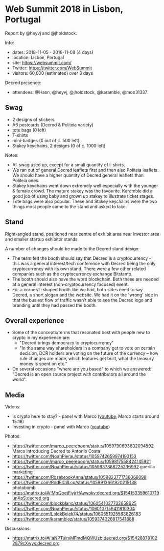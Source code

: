# Web Summit 2018 in Lisbon, Portugal

Report by @heyvj and @jholdstock.

Info:

* dates: 2018-11-05 - 2018-11-08 (4 days)
* location: Lisbon, Portugal
* site: https://websummit.com/
* Twitter: https://twitter.com/WebSummit
* visitors: 60,000 (estimated) over 3 days

Decred presence:

* attendees: @Haon, @heyvj, @jholdstock, @karamble, @moo31337

## Swag

* 2 designs of stickers
* A6 postcards (Decred & Politeia variety)
* tote bags (0 left)
* T-shirts
* mini-badges (0 out of c. 500 left)
* Stakey keychains, 2 designs (0 of c. 1000 left)

Notes:

* All swag used up, except for a small quantity of t-shirts.
* We ran out of general Decred leaflets first and then also Politeia leaflets. We should have a higher quantity of Decred general leaflets than Politeia ones.
* Stakey keychains went down extremely well especially with the younger & female crowd. The mature stakey was the favourite. Karamble did a good job of using baby and grown up stakey to illustrate ticket stages.
* Tote bags were also popular. These and Stakey keychains were the two things most people came to the stand and asked to take.

## Stand

Right-angled stand, positioned near centre of exhibit area near investor area and smaller startup exhibitor stands.

A number of changes should be made to the Decred stand design:

* The team felt the booth should say that Decred is a cryptocurrency - this was a general interest/tech conference with Decred being the only cryptocurrency with its own stand. There were a few other related companies such as the cryptocurrency exchange Bitstamp.
* The booth should also have the word blockchain. Both these are needed at a general interest (non-cryptocurrency focused) event.
* For a corner/L-shaped booth like we had, both sides need to say Decred, a short slogan and the website. We had it on the 'wrong' side in that the busiest flow of traffic wasn't able to see the Decred logo and branding until they had passed the booth.

## Overall experience

* Some of the concepts/terms that resonated best with people new to crypto in my experience are:
  * "Decred brings democracy to cryptocurrency"
  * "In the same way shareholders in a company get to vote on certain decision, DCR holders are voting on the future of the currency – how rule changes are made, which features get built, what the treasury money is spent on etc."
* On several occasions "where are you based" to which we answered: "Decred is an open source project with contributors all around the world".

## Media

Videos:

* Is crypto here to stay? - panel with Marco ([youtube](https://www.youtube.com/watch?v=L-OzMPHbDi4), Marco starts around 15:16)
* Investing in crypto - panel with Marco ([youtube](https://www.youtube.com/watch?v=GO_Iv4vRjZs))

Photos:

* https://twitter.com/marco_peereboom/status/1059790693802094592 Marco introducing Decred to Antonio Costa
* https://twitter.com/NoahPierau/status/1059742659974193153
* https://twitter.com/marco_peereboom/status/1059817558424145921
* https://twitter.com/NoahPierau/status/1059837388225236992 guerilla marketing
* https://twitter.com/RosebrookAnna/status/1059823771736068098
* https://twitter.com/RodElCilLop/status/1059913661920219138 photobomb
* https://matrix.to/#/!MgQoetFiyjrHAywokv:decred.org/$154153359610719unXpS:decred.org
* https://twitter.com/blockblanc/status/1060541037733658625
* https://twitter.com/NoahPierau/status/1060107159411810304
* https://twitter.com/LolekBolek74/status/1060551925563826183
* https://twitter.com/karamblez/status/1059374326917541888

Discussions:

* https://matrix.to/#/!aNPTuiryMFmdMQWUzb:decred.org/$154288781022879cXwys:decred.org
